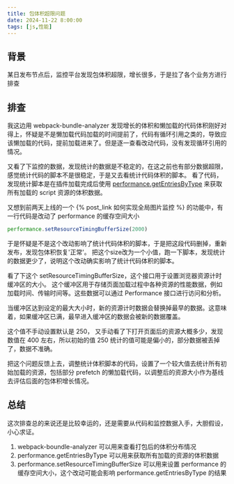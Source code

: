 ```yaml
---
title: 包体积超限问题
date: 2024-11-22 8:00:00
tags: [js,性能]
---
```


## 背景
某日发布节点后，监控平台发现包体积超限，增长很多，于是拉了各个业务方进行排查

## 排查
我这边用 webpack-bundle-analyzer 发现增长的体积和懒加载的代码体积刚好对得上，怀疑是不是懒加载代码加载的时间提前了，代码有循环引用之类的，导致应该懒加载的代码，提前加载进来了。但是逐一查看改动代码，没有发现循环引用的情况。

又看了下监控的数据，发现统计的数据是不稳定的，在这之前也有部分数据超限，感觉统计代码的脚本不是很稳定，于是又去看统计代码体积的脚本。
看了代码，发现统计脚本是在插件加载完成后使用 [performance.getEntriesByType](https://developer.mozilla.org/en-US/docs/Web/API/Performance/getEntriesByType) 来获取所有加载的 script 资源的体积数据。

又想到前两天上线的一个 {% post_link 如何实现全局图片监控 %} 的功能中，有一行代码是改动了 performance 的缓存空间大小
```ts
performance.setResourceTimingBufferSize(2000)
```

于是怀疑是不是这个改动影响了统计代码体积的脚本，于是把这段代码删掉，重新发布，发现包体积恢复'正常'。
把这个size改为一个小值，跑一下脚本，发现统计的数据更少了，说明这个改动确实影响了统计代码体积的脚本。

看了下这个 setResourceTimingBufferSize，这个接口用于设置浏览器资源计时缓冲区的大小。
这个缓冲区用于存储页面加载过程中各种资源的性能数据，例如加载时间、传输时间等。这些数据可以通过 Performance 接口进行访问和分析。

当缓冲区达到设定的最大大小时，新的资源计时数据会替换掉最早的数据。这意味着，如果缓冲区已满，最早进入缓冲区的数据会被新的数据覆盖。

这个值不手动设置默认是 250， 又手动看了下打开页面后的资源大概多少，发现数值在 400 左右，所以初始的值 250 统计的值可能是偏小的，部分数据被丢掉了，数据不准确。

把这个问题反馈上去，调整统计体积脚本的代码，设置了一个较大值去统计所有初始加载的资源，包括部分 prefetch 的懒加载代码，以调整后的资源大小作为基线去评估后面的包体积增长情况。

## 总结
这次排查总的来说还是比较幸运的，还是需要从代码和监控数据入手，大胆假设，小心求证。
1. webpack-boundle-analyzer 可以用来查看打包后的体积分布情况
2. performance.getEntriesByType 可以用来获取所有加载的资源的体积数据
3. performance.setResourceTimingBufferSize 可以用来设置 performance 的缓存空间大小，这个改动可能会影响 performance.getEntriesByType 的结果